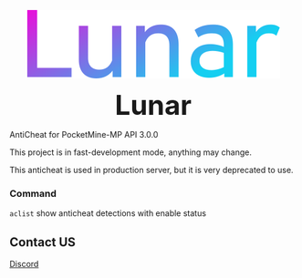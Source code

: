 <p align="center">
    <img src="icon.svg"/>
</p>

<p align="center"><font size="+8"><strong>Lunar</strong></font></p>

AntiCheat for PocketMine-MP API 3.0.0

This project is in fast-development mode, anything may change.

This anticheat is used in production server, but it is very deprecated to use.

### Command

`aclist` show anticheat detections with enable status

## Contact US

[Discord](https://discord.gg/g9a8TrZu34)